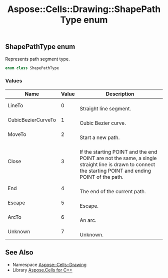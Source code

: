 ﻿---
title: Aspose::Cells::Drawing::ShapePathType enum
linktitle: ShapePathType
second_title: Aspose.Cells for C++ API Reference
description: 'Aspose::Cells::Drawing::ShapePathType enum. Represents path segment type in C++.'
type: docs
weight: 11600
url: /cpp/aspose.cells.drawing/shapepathtype/
---
## ShapePathType enum


Represents path segment type.

```cpp
enum class ShapePathType
```

### Values

| Name | Value | Description |
| --- | --- | --- |
| LineTo | 0 | <br>Straight line segment. |
| CubicBezierCurveTo | 1 | <br>Cubic Bezier curve. |
| MoveTo | 2 | <br>Start a new path. |
| Close | 3 | <br>If the starting POINT and the end POINT are not the same, a single straight line is drawn to connect the starting POINT and ending POINT of the path. |
| End | 4 | <br>The end of the current path. |
| Escape | 5 | <br>Escape. |
| ArcTo | 6 | <br>An arc. |
| Unknown | 7 | <br>Unknown. |

## See Also

* Namespace [Aspose::Cells::Drawing](../)
* Library [Aspose.Cells for C++](../../)
